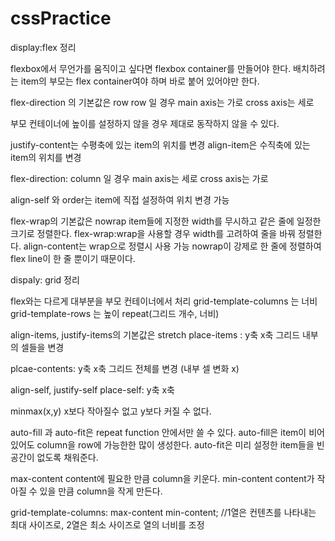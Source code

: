 # cssPractice

display:flex 정리

flexbox에서 무언가를 움직이고 싶다면
flexbox container를 만들어야 한다.
배치하려는 item의 부모는 flex container여야 하며
바로 붙어 있어야만 한다.

flex-direction 의 기본값은 row
row 일 경우 main axis는 가로 cross axis는 세로

부모 컨테이너에 높이를 설정하지 않을 경우
제대로 동작하지 않을 수 있다.

justify-content는 수평축에 있는 item의 위치를 변경
align-item은 수직축에 있는 item의 위치를 변경

flex-direction: column 일 경우
main axis는 세로 cross axis는 가로

align-self 와 order는 item에 직접 설정하여 위치 변경 가능

flex-wrap의 기본값은 nowrap
item들에 지정한 width를 무시하고 같은 줄에 일정한 크기로 정렬한다.
flex-wrap:wrap을 사용할 경우 width를 고려하여 줄을 바꿔 정렬한다.
align-content는 wrap으로 정렬시 사용 가능
nowrap이 강제로 한 줄에 정렬하여 flex line이 한 줄 뿐이기 때문이다.

dispaly: grid 정리

flex와는 다르게 대부분을 부모 컨테이너에서 처리
grid-template-columns 는 너비
grid-template-rows 는 높이
repeat(그리드 개수, 너비)

align-items, justify-items의 기본값은 stretch
place-items : y축 x축 그리드 내부의 셀들을 변경

plcae-contents: y축 x축 그리드 전체를 변경 (내부 셀 변화 x)

align-self, justify-self
place-self: y축 x축

minmax(x,y) x보다 작아질수 없고 y보다 커질 수 없다.

auto-fill 과 auto-fit은 repeat function 안에서만 쓸 수 있다.
auto-fill은 item이 비어있어도 column을 row에 가능한한 많이 생성한다.
auto-fit은 미리 설정한 item들을 빈공간이 없도록 채워준다.

max-content content에 필요한 만큼 column을 키운다.
min-content content가 작아질 수 있을 만큼 column을 작게 만든다.

grid-template-columns: max-content min-content; //1열은 컨텐츠를 나타내는 최대 사이즈로, 2열은 최소 사이즈로 열의 너비를 조정
